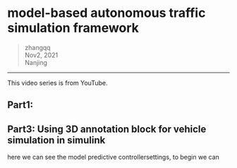 # model-based autonomous traffic simulation framework

>zhangqq  
>Nov2, 2021  
>Nanjing
---

This video series is from YouTube.

## Part1: 
##
## Part3: Using 3D annotation block for vehicle simulation in simulink
here we can see the model predictive controllersettings, to begin we can 
